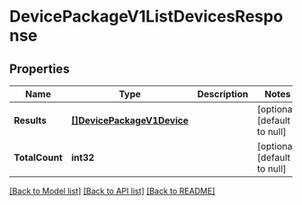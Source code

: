 # DevicePackageV1ListDevicesResponse

## Properties
Name | Type | Description | Notes
------------ | ------------- | ------------- | -------------
**Results** | [**[]DevicePackageV1Device**](device_package.v1.Device.md) |  | [optional] [default to null]
**TotalCount** | **int32** |  | [optional] [default to null]

[[Back to Model list]](../README.md#documentation-for-models) [[Back to API list]](../README.md#documentation-for-api-endpoints) [[Back to README]](../README.md)


